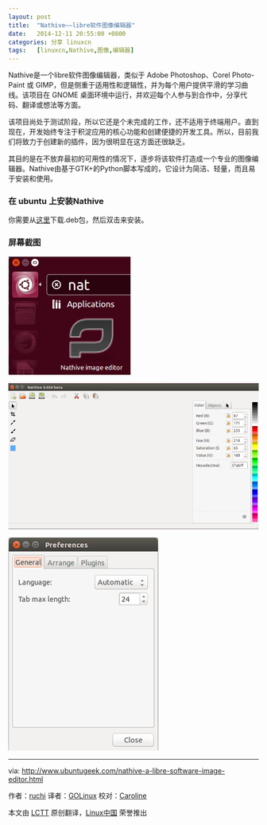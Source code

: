 ```yaml
---
layout: post
title:	"Nathive——libre软件图像编辑器"
date:	2014-12-11 20:55:00 +0800 
categories:	分享 linuxcn 
tags:	[linuxcn,Nathive,图像,编辑器]
---
```



Nathive是一个libre软件图像编辑器，类似于 Adobe Photoshop、Corel Photo-Paint 或 GIMP，但是侧重于适用性和逻辑性，并为每个用户提供平滑的学习曲线。该项目在 GNOME 桌面环境中运行，并欢迎每个人参与到合作中，分享代码、翻译或想法等方面。


该项目尚处于测试阶段，所以它还是个未完成的工作，还不适用于终端用户。直到现在，开发始终专注于积淀应用的核心功能和创建便捷的开发工具。所以，目前我们将致力于创建新的插件，因为很明显在这方面还很缺乏。


其目的是在不放弃最初的可用性的情况下，逐步将该软件打造成一个专业的图像编辑器。Nathive由基于GTK+的Python脚本写成的，它设计为简洁、轻量，而且易于安装和使用。


### 在 ubuntu 上安装Nathive


你需要从[这里](http://www.nathive.org/download)下载.deb包，然后双击来安装。


### 屏幕截图


![](/Asserts/Images/album/201412/11/205525fb5dh0gh66mgdf5i.png)


![](/Asserts/Images/album/201412/11/205528qwsvj4zyvz2j3aey.png)


![](/Asserts/Images/album/201412/11/205533jej58mwf6jrr6ldj.png)




---


via: <http://www.ubuntugeek.com/nathive-a-libre-software-image-editor.html>


作者：[ruchi](http://www.ubuntugeek.com/author/ubuntufix) 译者：[GOLinux](https://github.com/GOLinux) 校对：[Caroline](https://github.com/carolinewuyan)


本文由 [LCTT](https://github.com/LCTT/TranslateProject) 原创翻译，[Linux中国](http://linux.cn/) 荣誉推出
